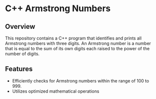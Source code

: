 # C++ Armstrong Numbers

## Overview
This repository contains a C++ program that identifies and prints all Armstrong numbers with three digits. An Armstrong number is a number that is equal to the sum of its own digits each raised to the power of the number of digits.

## Features
- Efficiently checks for Armstrong numbers within the range of 100 to 999.
- Utilizes optimized mathematical operations
